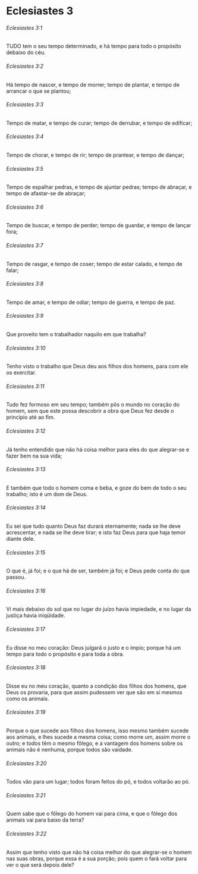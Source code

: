# Eclesiastes 3

###### Eclesiastes 3:1

TUDO tem o seu tempo determinado, e há tempo para todo o propósito debaixo do céu.

###### Eclesiastes 3:2

Há tempo de nascer, e tempo de morrer; tempo de plantar, e tempo de arrancar o que se plantou;

###### Eclesiastes 3:3

Tempo de matar, e tempo de curar; tempo de derrubar, e tempo de edificar;

###### Eclesiastes 3:4

Tempo de chorar, e tempo de rir; tempo de prantear, e tempo de dançar;

###### Eclesiastes 3:5

Tempo de espalhar pedras, e tempo de ajuntar pedras; tempo de abraçar, e tempo de afastar-se de abraçar;

###### Eclesiastes 3:6

Tempo de buscar, e tempo de perder; tempo de guardar, e tempo de lançar fora;

###### Eclesiastes 3:7

Tempo de rasgar, e tempo de coser; tempo de estar calado, e tempo de falar;

###### Eclesiastes 3:8

Tempo de amar, e tempo de odiar; tempo de guerra, e tempo de paz.

###### Eclesiastes 3:9

Que proveito tem o trabalhador naquilo em que trabalha?

###### Eclesiastes 3:10

Tenho visto o trabalho que Deus deu aos filhos dos homens, para com ele os exercitar.

###### Eclesiastes 3:11

Tudo fez formoso em seu tempo; também pôs o mundo no coração do homem, sem que este possa descobrir a obra que Deus fez desde o princípio até ao fim.

###### Eclesiastes 3:12

Já tenho entendido que não há coisa melhor para eles do que alegrar-se e fazer bem na sua vida;

###### Eclesiastes 3:13

E também que todo o homem coma e beba, e goze do bem de todo o seu trabalho; isto é um dom de Deus.

###### Eclesiastes 3:14

Eu sei que tudo quanto Deus faz durará eternamente; nada se lhe deve acrescentar, e nada se lhe deve tirar; e isto faz Deus para que haja temor diante dele.

###### Eclesiastes 3:15

O que é, já foi; e o que há de ser, também já foi; e Deus pede conta do que passou.

###### Eclesiastes 3:16

Vi mais debaixo do sol que no lugar do juízo havia impiedade, e no lugar da justiça havia iniqüidade.

###### Eclesiastes 3:17

Eu disse no meu coração: Deus julgará o justo e o ímpio; porque há um tempo para todo o propósito e para toda a obra.

###### Eclesiastes 3:18

Disse eu no meu coração, quanto a condição dos filhos dos homens, que Deus os provaria, para que assim pudessem ver que são em si mesmos como os animais.

###### Eclesiastes 3:19

Porque o que sucede aos filhos dos homens, isso mesmo também sucede aos animais, e lhes sucede a mesma coisa; como morre um, assim morre o outro; e todos têm o mesmo fôlego, e a vantagem dos homens sobre os animais não é nenhuma, porque todos são vaidade.

###### Eclesiastes 3:20

Todos vão para um lugar; todos foram feitos do pó, e todos voltarão ao pó.

###### Eclesiastes 3:21

Quem sabe que o fôlego do homem vai para cima, e que o fôlego dos animais vai para baixo da terra?

###### Eclesiastes 3:22

Assim que tenho visto que não há coisa melhor do que alegrar-se o homem nas suas obras, porque essa é a sua porção; pois quem o fará voltar para ver o que será depois dele?


